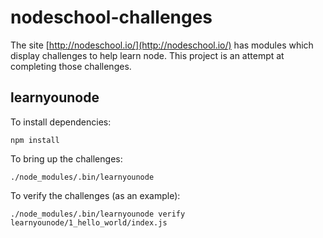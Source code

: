 # nodeschool-challenges #

The site [http://nodeschool.io/](http://nodeschool.io/) has modules which display
challenges to help learn node. This project is an attempt at completing those challenges.

## learnyounode ##

To install dependencies:

<code>npm install</code>

To bring up the challenges:

<code>./node_modules/.bin/learnyounode</code>

To verify the challenges (as an example):

<code>./node_modules/.bin/learnyounode verify learnyounode/1_hello_world/index.js</code>